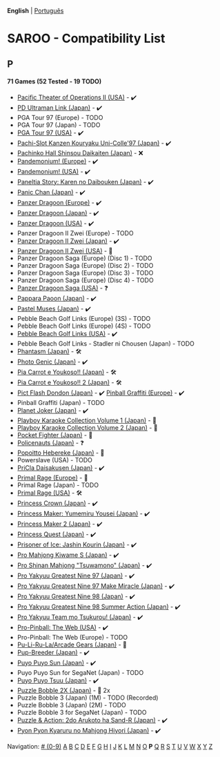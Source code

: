 **English** | [Português](../pt-br/P.md)

# SAROO - Compatibility List

## P

#### 71 Games (52 Tested - 19 TODO)

- [Pacific Theater of Operations II (USA)](../../../Regions/Retails/USA/T-7604H/01/README.md) - :heavy_check_mark:
- [PD Ultraman Link (Japan)](../../../Regions/Retails/Japan/T-13304G/01/README.md) - :heavy_check_mark:
- PGA Tour 97 (Europe) - TODO
- PGA Tour 97 (Japan) - TODO
- [PGA Tour 97 (USA)](../../../Regions/Retails/USA/T-5011H/01/README.md) - :heavy_check_mark:
- [Pachi-Slot Kanzen Kouryaku Uni-Colle'97 (Japan)](../../../Regions/Retails/Japan/T-36501G/01/README.md) - :heavy_check_mark:
- [Pachinko Hall Shinsou Daikaiten (Japan)](../../../Regions/Retails/Japan/T-37501G/01/README.md) - :x:
- [Pandemonium! (Europe)](../../../Regions/Retails/Europe/MK-8109050/01/README.md) - :heavy_check_mark:
- [Pandemonium! (USA)](../../../Regions/Retails/USA/T-15914H/01/README.md) - :heavy_check_mark:
- [Paneltia Story: Karen no Daibouken (Japan)](../../../Regions/Retails/Japan/T-21510G/01/README.md) - :heavy_check_mark:
- [Panic Chan (Japan)](../../../Regions/Retails/Japan/T-15010G/01/README.md) - :heavy_check_mark:
- [Panzer Dragoon (Europe)](../../../Regions/Retails/Europe/MK-81009/01/README.md) - :heavy_check_mark:
- [Panzer Dragoon (Japan)](../../../Regions/Retails/Japan/GS-9015/01/README.md) - :heavy_check_mark:
- [Panzer Dragoon (USA)](../../../Regions/Retails/USA/MK-81009/01/README.md) - :heavy_check_mark:
- Panzer Dragoon II Zwei (Europe) - TODO
- [Panzer Dragoon II Zwei (Japan)](../../../Regions/Retails/Japan/GS-9049/01/README.md) - :heavy_check_mark:
- [Panzer Dragoon II Zwei (USA)](../../../Regions/Retails/USA/MK-81022/README.md) - :100:
- Panzer Dragoon Saga (Europe) (Disc 1) - TODO
- Panzer Dragoon Saga (Europe) (Disc 2) - TODO
- Panzer Dragoon Saga (Europe) (Disc 3) - TODO
- Panzer Dragoon Saga (Europe) (Disc 4) - TODO
- [Panzer Dragoon Saga (USA)](../../../Regions/Retails/USA/MK-81307/01/README.md) - :question:
- [Pappara Paoon (Japan)](../../../Regions/Retails/Japan/23201G/01/README.md) - :heavy_check_mark:
- [Pastel Muses (Japan)](../../../Regions/Retails/Japan/T-30602G/01/README.md) - :heavy_check_mark:
- Pebble Beach Golf Links (Europe) (3S) - TODO
- Pebble Beach Golf Links (Europe) (4S) - TODO
- [Pebble Beach Golf Links (USA)](../../../Regions/Retails/USA/MK-81101/01/README.md) - :heavy_check_mark:
- Pebble Beach Golf Links - Stadler ni Chousen (Japan) - TODO
- [Phantasm (Japan)](../../../Regions/Retails/Japan/T-36001G/01/README.md) - :hammer_and_wrench:
- [Photo Genic (Japan)](../../../Regions/Retails/Japan/T-1524G/01/README.md) - :heavy_check_mark:
- [Pia Carrot e Youkoso!! (Japan)](../../../Regions/Retails/Japan/T-19708G/01/README.md) - :hammer_and_wrench:
- [Pia Carrot e Youkoso!! 2 (Japan)](../../../Regions/Retails/Japan/T-20114G/01/README.md) - :hammer_and_wrench:
- [Pict Flash Dondon (Japan)](../../../Regions/Retails/Japan/T-17811G/01/README.md) - :heavy_check_mark:
  [Pinball Graffiti (Europe)](../../../Regions/Retails/Europe/T-6011H-50/01/README.md) - :heavy_check_mark:
- Pinball Graffiti (Japan) - TODO
- [Planet Joker (Japan)](../../../Regions/Retails/Japan/T-18711G/01/README.md) - :heavy_check_mark:
- [Playboy Karaoke Collection Volume 1 (Japan)](../../../Regions/Retails/Japan/T-2305G/01/README.md) - :100:
- [Playboy Karaoke Collection Volume 2 (Japan)](../../../Regions/Retails/Japan/T-2304G/01/README.md) - :100:
- [Pocket Fighter (Japan)](../../../Regions/Retails/Japan/T-1230G/README.md) - :100:
- [Policenauts (Japan)](../../../Regions/Retails/Japan/T-9510G/01/README.md) - :question:
- [Popoitto Hebereke (Japan)](../../../Regions/Retails/Japan/T-1504G/README.md) - :100:
- Powerslave (USA) - TODO
- [PriCla Daisakusen (Japan)](../../../Regions/Retails/Japan/T-14409G/01/README.md) - :heavy_check_mark:
- [Primal Rage (Europe)](../../../Regions/Retails/Europe/T-4802H-50/README.md) - :100:
- Primal Rage (Japan) - TODO
- [Primal Rage (USA)](../../../Regions/Retails/USA/T-4802H/01/README.md) - :hammer_and_wrench:
- [Princess Crown (Japan)](../../../Regions/Retails/Japan/T-14418G/01/README.md) - :heavy_check_mark:
- [Princess Maker: Yumemiru Yousei (Japan)](../../../Regions/Retails/Japan/T-35101G/01/README.md) - :heavy_check_mark:
- [Princess Maker 2 (Japan)](../../../Regions/Retails/Japan/T-5201G/01/README.md) - :heavy_check_mark:
- [Princess Quest (Japan)](../../../Regions/Retails/Japan/T-24604G/01/README.md) - :heavy_check_mark:
- [Prisoner of Ice: Jashin Kourin (Japan)](../../../Regions/Retails/Japan/T-26112G/01/README.md) - :heavy_check_mark:
- [Pro Mahjong Kiwame S (Japan)](../../../Regions/Retails/Japan/T-16801G/01/README.md) - :heavy_check_mark:
- [Pro Shinan Mahjong "Tsuwamono" (Japan)](../../../Regions/Retails/Japan/T-38501G/01/README.md) - :heavy_check_mark:
- [Pro Yakyuu Greatest Nine 97 (Japan)](../../../Regions/Retails/Japan/GS-9139/01/README.md) - :heavy_check_mark:
- [Pro Yakyuu Greatest Nine 97 Make Miracle (Japan)](../../../Regions/Retails/Japan/GS-9171/01/README.md) - :heavy_check_mark:
- [Pro Yakyuu Greatest Nine 98 (Japan)](../../../Regions/Retails/Japan/GS-9185/01/README.md) - :heavy_check_mark:
- [Pro Yakyuu Greatest Nine 98 Summer Action (Japan)](../../../Regions/Retails/Japan/GS-9202/01/README.md) - :heavy_check_mark:
- [Pro Yakyuu Team mo Tsukurou! (Japan)](../../../Regions/Retails/Japan/GS-9165/01/README.md) - :heavy_check_mark:
- [Pro-Pinball: The Web (USA)](../../../Regions/Retails/USA/T-12520H/01/README.md) - :heavy_check_mark:
- Pro-Pinball: The Web (Europe) - TODO
- [Pu-Li-Ru-La/Arcade Gears (Japan)](../../../Regions/Retails/Japan/T-26106G/README.md) - :100:
- [Pup-Breeder (Japan)](../../../Regions/Retails/Japan/T-29301G/01/README.md) - :heavy_check_mark:
- [Puyo Puyo Sun (Japan)](../../../Regions/Retails/Japan/T-6603G/01/README.md) - :heavy_check_mark:
- Puyo Puyo Sun for SegaNet (Japan) - TODO
- [Puyo Puyo Tsuu (Japan)](../../../Regions/Retails/Japan/T-6601G/01/README.md) - :heavy_check_mark:
- [Puzzle Bobble 2X (Japan)](../../../Regions/Retails/Japan/T-1106G/README.md) - :minidisc: 2x
- Puzzle Bobble 3 (Japan) (1M) - TODO (Recorded)
- Puzzle Bobble 3 (Japan) (2M) - TODO
- Puzzle Bobble 3 for SegaNet (Japan) - TODO
- [Puzzle & Action: 2do Arukoto ha Sand-R (Japan)](../../../Regions/Retails/Japan/T-6802G/01/README.md) - :heavy_check_mark:
- [Pyon Pyon Kyaruru no Mahjong Hiyori (Japan)](../../../Regions/Retails/Japan/T-31101G/01/README.md) - :heavy_check_mark:

Navigation:
[# (0-9)](./09.md) [A](./A.md) [B](./B.md) [C](./C.md) [D](./D.md) [E](./E.md) [F](./F.md) [G](./G.md) [H](./H.md) [I](./I.md) [J](./J.md) [K](./K.md) [L](./L.md) [M](./M.md) [N](./N.md) [O](./O.md) **P** [Q](./Q.md) [R](./R.md) [S](./S.md) [T](./T.md) [U](./U.md) [V](./V.md) [W](./W.md) [X](./X.md) [Y](./Y.md) [Z](./Z.md)
